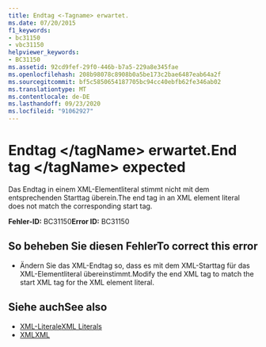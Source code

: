```yaml
---
title: Endtag <-Tagname> erwartet.
ms.date: 07/20/2015
f1_keywords:
- bc31150
- vbc31150
helpviewer_keywords:
- BC31150
ms.assetid: 92cd9fef-29f0-446b-b7a5-229a8e345fae
ms.openlocfilehash: 208b98078c8908b0a5be173c2bae6487eab64a2f
ms.sourcegitcommit: bf5c5850654187705bc94cc40ebfb62fe346ab02
ms.translationtype: MT
ms.contentlocale: de-DE
ms.lasthandoff: 09/23/2020
ms.locfileid: "91062927"
---
```

# <a name="end-tag-tagname-expected"></a><span data-ttu-id="e09f2-102">Endtag \</tagName> erwartet.</span><span class="sxs-lookup"><span data-stu-id="e09f2-102">End tag \</tagName> expected</span></span>

<span data-ttu-id="e09f2-103">Das Endtag in einem XML-Elementliteral stimmt nicht mit dem entsprechenden Starttag überein.</span><span class="sxs-lookup"><span data-stu-id="e09f2-103">The end tag in an XML element literal does not match the corresponding start tag.</span></span>  
  
 <span data-ttu-id="e09f2-104">**Fehler-ID:** BC31150</span><span class="sxs-lookup"><span data-stu-id="e09f2-104">**Error ID:** BC31150</span></span>  
  
## <a name="to-correct-this-error"></a><span data-ttu-id="e09f2-105">So beheben Sie diesen Fehler</span><span class="sxs-lookup"><span data-stu-id="e09f2-105">To correct this error</span></span>  
  
- <span data-ttu-id="e09f2-106">Ändern Sie das XML-Endtag so, dass es mit dem XML-Starttag für das XML-Elementliteral übereinstimmt.</span><span class="sxs-lookup"><span data-stu-id="e09f2-106">Modify the end XML tag to match the start XML tag for the XML element literal.</span></span>  
  
## <a name="see-also"></a><span data-ttu-id="e09f2-107">Siehe auch</span><span class="sxs-lookup"><span data-stu-id="e09f2-107">See also</span></span>

- [<span data-ttu-id="e09f2-108">XML-Literale</span><span class="sxs-lookup"><span data-stu-id="e09f2-108">XML Literals</span></span>](../language-reference/xml-literals/index.md)
- [<span data-ttu-id="e09f2-109">XML</span><span class="sxs-lookup"><span data-stu-id="e09f2-109">XML</span></span>](../programming-guide/language-features/xml/index.md)

